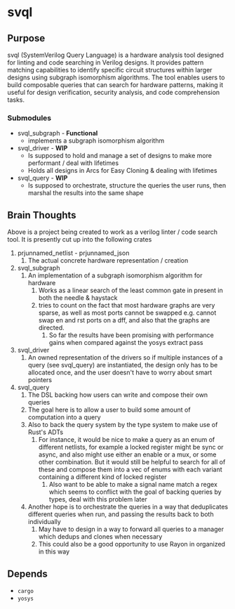 # svql

## Purpose

svql (SystemVerilog Query Language) is a hardware analysis tool designed for linting and code searching in Verilog designs. It provides pattern matching capabilities to identify specific circuit structures within larger designs using subgraph isomorphism algorithms. The tool enables users to build composable queries that can search for hardware patterns, making it useful for design verification, security analysis, and code comprehension tasks.

### Submodules

- svql_subgraph - **Functional**
	- implements a subgraph isomorphism algorithm 
- svql_driver - **WIP**
	- Is supposed to hold and manage a set of designs to make more performant / deal with lifetimes
	- Holds all designs in Arcs for Easy Cloning & dealing with lifetimes
- svql_query - **WIP** 
	- Is supposed to orchestrate, structure the queries the user runs, then marshal the results into the same shape 

## Brain Thoughts

Above is a project being created to work as a verilog linter / code search tool. It is presently cut up into the following crates

1. prjunnamed_netlist - prjunnamed_json
	1. The actual concrete hardware representation / creation
2. svql_subgraph
	1. An implementation of a subgraph isomorphism algorithm for hardware
		1. Works as a linear search of the least common gate in present in both the needle & haystack
		2. tries to count on the fact that most hardware graphs are very sparse, as well as most ports cannot be swapped e.g. cannot swap en and rst ports on a dff, and also that the graphs are directed.
			1. So far the results have been promising with performance gains when compared against the yosys extract pass 
3. svql_driver
	1. An owned representation of the drivers so if multiple instances of a query (see svql_query) are instantiated, the design only has to be allocated once, and the user doesn't have to worry about smart pointers
4. svql_query
	1. The DSL backing how users can write and compose their own queries
	2. The goal here is to allow a user to build some amount of computation into a query 
	3. Also to back the query system by the type system to make use of Rust's ADTs
		1. For instance, it would be nice to make a query as an enum of different netlists, for example a locked register might be sync or async, and also might use either an enable or a mux, or some other combination. But it would still be helpful to search for all of these and compose them into a vec of enums with each variant containing a different kind of locked register
			1. Also want to be able to make a signal name match a regex which seems to conflict with the goal of backing queries by types, deal with this problem later
	4. Another hope is to orchestrate the queries in a way that deduplicates different queries when run, and passing the results back to both individually
		1. May have to design in a way to forward all queries to a manager which dedups and clones when necessary
		2. This could also be a good opportunity to use Rayon in organized in this way


## Depends

- `cargo`
- `yosys`
